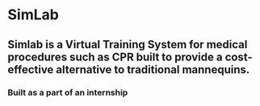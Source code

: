 # SimLab

## Simlab is a Virtual Training System for medical procedures such as CPR built to provide a cost-effective alternative to traditional mannequins.

### Built as a part of an internship

